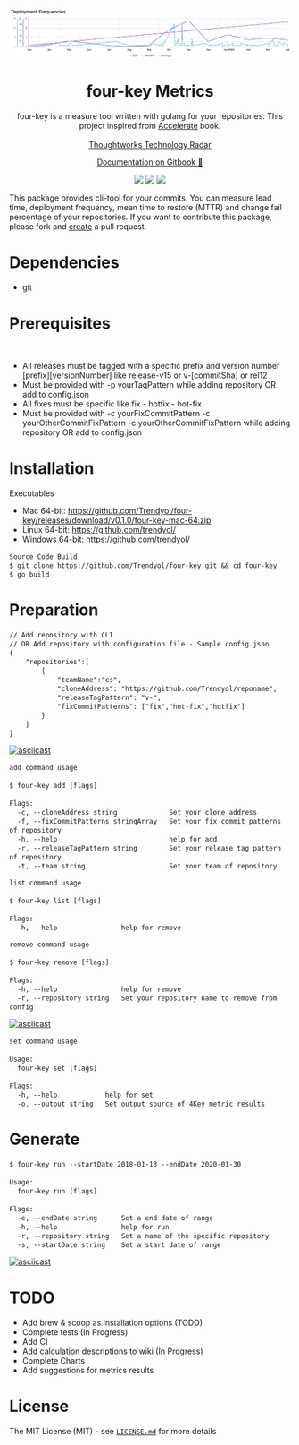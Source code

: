 <p align="center">
  <a href="#">
    <img alt="4-key-metrics" src="./assets/logo.png" width="1180">
  </a>
</p>

<h1 align="center">
  four-key Metrics
</h1>

<p align="center">
  four-key is a measure tool written with golang for your repositories. This project inspired from <a href="https://itrevolution.com/book/accelerate/">Accelerate</a> book.
  <br></br>
  <a href="https://www.thoughtworks.com/radar/techniques/four-key-metrics">Thoughtworks Technology Radar</a>
</p>

<p align="center">
  <a href="#" target="_blank">Documentation on Gitbook 🔗</a>
</p>

<p align="center">
  <a href="#"><img src="https://img.shields.io/badge/License-MIT-blue.svg"></a>
  <a href="https://codecov.io/gh/Trendyol/four-key/branch/master/graphs/badge.svg?branch=master "><img src="https://codecov.io/gh/Trendyol/four-key/branch/master/graphs/badge.svg?branch=master"></a>
  <a href="https://goreportcard.com/report/github.com/Trendyol/four-key"><img src="https://goreportcard.com/badge/github.com/Trendyol/four-key"></a>
</p>

This package provides cli-tool for your commits. You can measure lead time, deployment frequency, mean time to restore (MTTR) and change fail percentage of your repositories. If you want to contribute this package, please fork and [create](https://github.com/Trendyol/four-key/pulls) a pull request.

# Dependencies
* git

# Prerequisites
<br>
    <ul>
    <li>All releases must be tagged with a specific prefix and version number  [prefix][versionNumber]  like release-v15 or v-[commitSha] or rel12</li>
    <li>Must be provided with -p yourTagPattern while adding repository OR add to config.json </li>
    <li>All fixes must be specific like fix - hotfix - hot-fix </li>
    <li>Must be provided with -c yourFixCommitPattern -c yourOtherCommitFixPattern -c yourOtherCommitFixPattern while adding repository OR add to config.json </li>
    </ul>
   

# Installation

Executables

* Mac 64-bit: https://github.com/Trendyol/four-key/releases/download/v0.1.0/four-key-mac-64.zip
* Linux 64-bit: https://github.com/trendyol/
* Windows 64-bit: https://github.com/trendyol/

```
Source Code Build
$ git clone https://github.com/Trendyol/four-key.git && cd four-key
$ go build
```

# Preparation
````cli
// Add repository with CLI
// OR Add repository with configuration file - Sample config.json
{
    "repositories":[
        {
            "teamName":"cs",
            "cloneAddress": "https://github.com/Trendyol/reponame",
            "releaseTagPattern": "v-",
            "fixCommitPatterns": ["fix","hot-fix","hotfix"]
        }
    ]
}

````
[![asciicast](https://asciinema.org/a/MHuwLNKOT9mifuCKPfy2QIUD9.svg)](https://asciinema.org/a/MHuwLNKOT9mifuCKPfy2QIUD9)
````
add command usage

$ four-key add [flags]

Flags:
  -c, --cloneAddress string             Set your clone address
  -f, --fixCommitPatterns stringArray   Set your fix commit patterns of repository
  -h, --help                            help for add
  -r, --releaseTagPattern string        Set your release tag pattern of repository
  -t, --team string                     Set your team of repository

````

````
list command usage

$ four-key list [flags]

Flags:
  -h, --help                help for remove

````

````
remove command usage

$ four-key remove [flags]

Flags:
  -h, --help                help for remove
  -r, --repository string   Set your repository name to remove from config

````

[![asciicast](https://asciinema.org/a/dqIcYF1HXSIscgRdy2zkPOaUq.svg)](https://asciinema.org/a/dqIcYF1HXSIscgRdy2zkPOaUq)

````
set command usage

Usage:
  four-key set [flags]

Flags:
  -h, --help            help for set
  -o, --output string   Set output source of 4Key metric results
````

# Generate
````
$ four-key run --startDate 2018-01-13 --endDate 2020-01-30

Usage:
  four-key run [flags]

Flags:
  -e, --endDate string      Set a end date of range
  -h, --help                help for run
  -r, --repository string   Set a name of the specific repository
  -s, --startDate string    Set a start date of range

````

[![asciicast](https://asciinema.org/a/XSWFQHdyz8rnaSG7VUqpoaa8F.svg)](https://asciinema.org/a/XSWFQHdyz8rnaSG7VUqpoaa8F)

# TODO
* Add brew & scoop as installation options (TODO)
* Complete tests (In Progress)
* Add CI
* Add calculation descriptions to wiki (In Progress)
* Complete Charts
* Add suggestions for metrics results

# License
The MIT License (MIT) - see [`LICENSE.md`](https://github.com/Trendyol/four-key/blob/master/LICENSE.md) for more details
